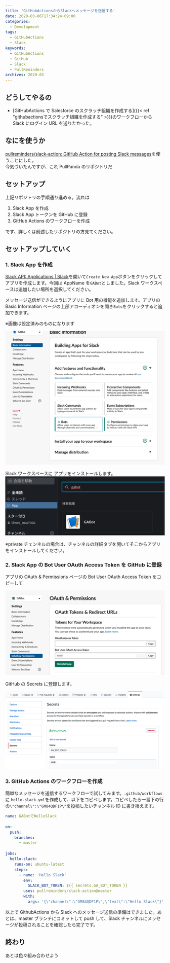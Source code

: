```yaml
---
title: 'GitHubActionsからSlackへメッセージを送信する'
date: 2020-03-06T17:34:24+09:00
categories:
  - Development
tags:
  - GitHubActions
  - Slack
keywords:
  - GitHubActions
  - GitHub
  - Slack
  - PullReminders
archives: 2020-03
---
```


## どうしてやるの

- [GitHubActions で Salesforce のスクラッチ組織を作成する]({{< ref "githubactionsでスクラッチ組織を作成する" >}})のワークフローから Slack にログイン URL を送りたかった。

## なにを使うか

[pullreminders/slack-action: GitHub Action for posting Slack messages](https://github.com/pullreminders/slack-action)を使うことにした。  
今気づいたんですが、これ PullPanda のリポジトリだ

## セットアップ

上記リポジトリの手順通り進める。流れは

1. Slack App を作成
2. Slack App トークンを GitHub に登録
3. GitHub Actions のワークフローを作成

です、詳しくは前述したリポジトリの方見てください。

## セットアップしていく

### 1. Slack App を作成

[Slack API: Applications | Slack](https://api.slack.com/apps)を開いて`Create New App`ボタンをクリックしてアプリを作成します。今回は AppName を`GABot`としました。Slack ワークスペースは追加したい場所を選択してください。

メッセージ送信ができるようにアプリに Bot 用の機能を追加します。アプリの Basic Information ページの上部アコーディオンを開き`Bots`をクリックすると追加できます。

※画像は設定済みのものになります

![bot権限を付与](/img/2020-03-24-16-06-13.png)

Slack ワークスペースに アプリをインストールします。
![Slackワークスペースにインストール](/img/2020-03-24-16-08-09.png)

※private チェンネルの場合は、チャンネルの詳細タブを開いてそこからアプリをインストールしてください。

### 2. Slack App の Bot User OAuth Access Token を GitHub に登録

アプリの OAuth & Permissions ページの Bot User OAuth Access Token をコピーして

![Bot User OAuth Access Token](/img/2020-03-24-16-19-59.png)

GitHub の Secrets に登録します。

![GitHubのSecretsに登録](/img/2020-03-24-16-22-21.png)

### 3. GitHub Actions のワークフローを作成

簡単なメッセージを送信するワークフローで試してみます。`.github/workflows`に `hello-slack.yml`を作成して、以下をコピペします。コピペしたら一番下の行の`\"channel\":\"GM84QDF1P\"`を投稿したいチャンネル ID に書き換えます。

```yml
name: GABotでHelloSlack

on:
  push:
    branches:
      - master

jobs:
  hello-slack:
    runs-on: ubuntu-latest
    steps:
      - name: 'Hello Slack'
        env:
          SLACK_BOT_TOKEN: ${{ secrets.GA_BOT_TOKEN }}
        uses: pullreminders/slack-action@master
        with:
          args: '{\"channel\":\"GM84QDF1P\",\"text\":\"Hello Slack\"}'
```

以上で GithubActions から Slack へのメッセージ送信の準備はできました。あとは、master ブランチにコミットして push して、Slack チャンネルにメッセージが投稿されることを確認したら完了です。

## 終わり

あとは色々組み合わせよう
